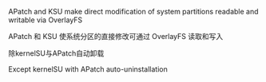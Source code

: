 APatch and KSU make direct modification of system partitions readable and writable via OverlayFS

APatch 和 KSU 使系统分区的直接修改可通过 OverlayFS 读取和写入

除kernelSU与APatch自动卸载

Except kernelSU with APatch auto-uninstallation

